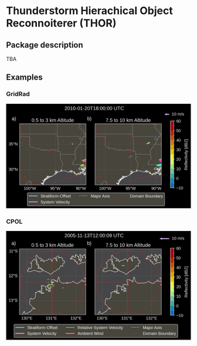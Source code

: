 # Thunderstorm Hierachical Object Reconnoiterer (THOR)

## Package description
TBA

## Examples

### GridRad
![GridRad Demo](./gallery/gridrad.gif)

### CPOL
![CPOL Demo](./gallery/cpol.gif)


